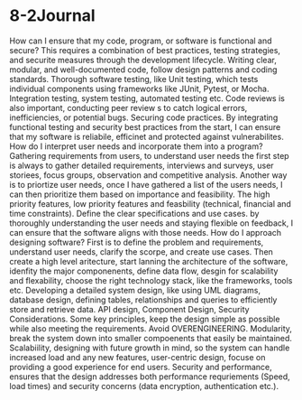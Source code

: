 # 8-2Journal
How can I ensure that my code, program, or software is functional and secure? This requires a combination of best practices, testing strategies, and securite measures through the development lifecycle. Writing clear, modular, and well-documented code, follow design patterns and coding standards. Thorough software testing, like Unit testing, which tests individual components using frameworks like JUnit, Pytest, or Mocha. Integration testing, system testing, automated testing etc. Code reviews is also important, conducting peer review s to catch logical errors, inefficiencies, or potential bugs. Securing code practices. By integrating functional testing and security best practices from the start, I can ensure that my software is reliabile, efficinet and protected against vulnerabilites. 
How do I interpret user needs and incorporate them into a program? Gathering requirements from users, to understand user needs the first step is always to gather detailed requirements, interviews and surveys, user storiees, focus groups, observation and competitive analysis. Another way is to priortize user needs, once I have gathered a list of the users needs, I can then prioritize them based on importance and feasibility. The high priority features, low priority features and feasbility (technical, financial and time constraints). Define the clear specifications and use cases. by thoroughly understanding the user needs and staying flexible on feedback, I can ensure that the software aligns with those needs. 
How do I approach designing software? First is to define the problem and requirements, understand user needs, clarify the scorpe, and create use cases. Then create a high level aritecture, start lanning the architecture of the software, idenfity the major componenents, define data flow, desgin for scalability and flexability, choose the right technology stack, like the frameworks, tools etc. Developing a detailed system design, like using UML diagrams, database design, defining tables, relationships and queries to efficiently store and retrieve data. API design, Component Design, Security Considerations. Some key principles, keep the design simple as possible while also meeting the requirements. Avoid OVERENGINEERING. Modularity, break the system down into smaller compoenents that easily be maintained. Scalabiility, designing with future growth in mind, so the system can handle increased load and any new features, user-centric design, focuse on providing a good experience for end users. Security and performance, ensures that the design addresses both performance requriements (Speed, load times) and security concerns (data encryption, authentication etc.). 
